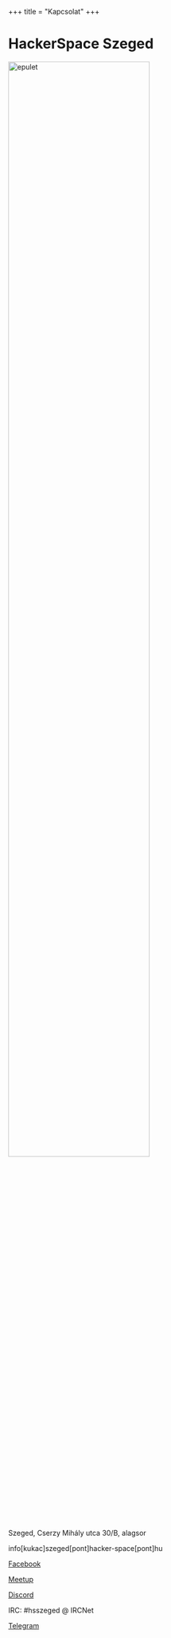 +++
title = "Kapcsolat"
+++

# HackerSpace Szeged

<link rel="stylesheet" href="https://cdnjs.cloudflare.com/ajax/libs/font-awesome/5.15.1/css/all.min.css" integrity="sha512-+4zCK9k+qNFUR5X+cKL9EIR+ZOhtIloNl9GIKS57V1MyNsYpYcUrUeQc9vNfzsWfV28IaLL3i96P9sdNyeRssA==" crossorigin="anonymous" />
<style>img[alt=epulet] { width: 75%; }</style>

![epulet](/img/epulet.jpg)

<i class="fas fa-map-marked-alt"></i> Szeged, Cserzy Mihály utca 30/B, alagsor

<i class="fas fa-envelope"></i> info[kukac]szeged[pont]hacker-space[pont]hu

<i class="fab fa-facebook-square"></i> [Facebook](https://www.facebook.com/Hackerspace-Szeged-100898773575308)

<i class="fab fa-meetup"></i> [Meetup](https://www.meetup.com/Hackerspace-Szeged-workshops-and-meetups)

<i class="fas fa-comments"></i> [Discord](https://discord.gg/xtM5wJA)

<i class="fas fa-comments"></i> IRC: #hsszeged @ IRCNet

<i class="fas fa-comments"></i> [Telegram](https://t.me/hackerspace_szeged)
